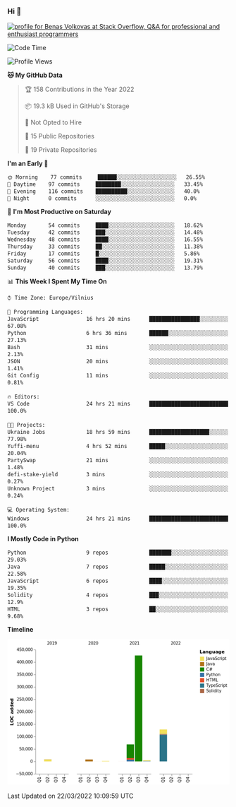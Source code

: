 ### Hi 👋
<a href="https://stackoverflow.com/users/14954249/benas-volkovas"><img src="https://stackoverflow.com/users/flair/14954249.png?theme=dark" width="208" height="58" alt="profile for Benas Volkovas at Stack Overflow, Q&amp;A for professional and enthusiast programmers" title="profile for Benas Volkovas at Stack Overflow, Q&amp;A for professional and enthusiast programmers"></a>

<!--START_SECTION:waka-->
![Code Time](http://img.shields.io/badge/Code%20Time-610%20hrs%2057%20mins-blue)

![Profile Views](http://img.shields.io/badge/Profile%20Views-0-blue)

**🐱 My GitHub Data** 

> 🏆 158 Contributions in the Year 2022
 > 
> 📦 19.3 kB Used in GitHub's Storage 
 > 
> 🚫 Not Opted to Hire
 > 
> 📜 15 Public Repositories 
 > 
> 🔑 19 Private Repositories  
 > 
**I'm an Early 🐤** 

```text
🌞 Morning    77 commits     ██████░░░░░░░░░░░░░░░░░░░   26.55% 
🌆 Daytime    97 commits     ████████░░░░░░░░░░░░░░░░░   33.45% 
🌃 Evening    116 commits    ██████████░░░░░░░░░░░░░░░   40.0% 
🌙 Night      0 commits      ░░░░░░░░░░░░░░░░░░░░░░░░░   0.0%

```
📅 **I'm Most Productive on Saturday** 

```text
Monday       54 commits     ████░░░░░░░░░░░░░░░░░░░░░   18.62% 
Tuesday      42 commits     ███░░░░░░░░░░░░░░░░░░░░░░   14.48% 
Wednesday    48 commits     ████░░░░░░░░░░░░░░░░░░░░░   16.55% 
Thursday     33 commits     ██░░░░░░░░░░░░░░░░░░░░░░░   11.38% 
Friday       17 commits     █░░░░░░░░░░░░░░░░░░░░░░░░   5.86% 
Saturday     56 commits     ████░░░░░░░░░░░░░░░░░░░░░   19.31% 
Sunday       40 commits     ███░░░░░░░░░░░░░░░░░░░░░░   13.79%

```


📊 **This Week I Spent My Time On** 

```text
⌚︎ Time Zone: Europe/Vilnius

💬 Programming Languages: 
JavaScript               16 hrs 20 mins      ████████████████░░░░░░░░░   67.08% 
Python                   6 hrs 36 mins       ██████░░░░░░░░░░░░░░░░░░░   27.13% 
Bash                     31 mins             ░░░░░░░░░░░░░░░░░░░░░░░░░   2.13% 
JSON                     20 mins             ░░░░░░░░░░░░░░░░░░░░░░░░░   1.41% 
Git Config               11 mins             ░░░░░░░░░░░░░░░░░░░░░░░░░   0.81%

🔥 Editors: 
VS Code                  24 hrs 21 mins      █████████████████████████   100.0%

🐱‍💻 Projects: 
Ukraine Jobs             18 hrs 59 mins      ███████████████████░░░░░░   77.98% 
Yuffi-menu               4 hrs 52 mins       █████░░░░░░░░░░░░░░░░░░░░   20.04% 
PartySwap                21 mins             ░░░░░░░░░░░░░░░░░░░░░░░░░   1.48% 
defi-stake-yield         3 mins              ░░░░░░░░░░░░░░░░░░░░░░░░░   0.27% 
Unknown Project          3 mins              ░░░░░░░░░░░░░░░░░░░░░░░░░   0.24%

💻 Operating System: 
Windows                  24 hrs 21 mins      █████████████████████████   100.0%

```

**I Mostly Code in Python** 

```text
Python                   9 repos             ███████░░░░░░░░░░░░░░░░░░   29.03% 
Java                     7 repos             █████░░░░░░░░░░░░░░░░░░░░   22.58% 
JavaScript               6 repos             ████░░░░░░░░░░░░░░░░░░░░░   19.35% 
Solidity                 4 repos             ███░░░░░░░░░░░░░░░░░░░░░░   12.9% 
HTML                     3 repos             ██░░░░░░░░░░░░░░░░░░░░░░░   9.68%

```


**Timeline**

![Chart not found](https://raw.githubusercontent.com/BenasVolkovas/BenasVolkovas/main/charts/bar_graph.png) 


 Last Updated on 22/03/2022 10:09:59 UTC
<!--END_SECTION:waka-->
